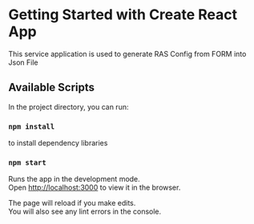 # Getting Started with Create React App

This service application is used to generate RAS Config from FORM into Json File

## Available Scripts

In the project directory, you can run:

### `npm install`
to install dependency libraries

### `npm start`

Runs the app in the development mode.\
Open [http://localhost:3000](http://localhost:3000) to view it in the browser.

The page will reload if you make edits.\
You will also see any lint errors in the console.
